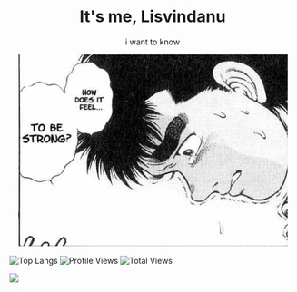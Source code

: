 <H1 align="center"> It's me, Lisvindanu </H1>
<p align="center"> i want to know 
<p align="center">
  <img src="https://github.com/Lisvindanu/Lisvindanu/blob/main/Screenshot 2024-12-04 044606.png" /> 
</p>

![Top Langs](https://github-readme-stats.vercel.app/api/top-langs/?username=Lisvindanu&layout=compact&theme=dark&hide_border=false)
![Profile Views](https://komarev.com/ghpvc/?username=Lisvindanu&color=blue)
![Total Views](https://img.shields.io/github/watchers/Lisvindanu/Lisvindanu?style=social)


<a href="https://psnprofiles.com/Lisvindanu-"><img src="https://card.psnprofiles.com/1/Lisvindanu-.png" border="0"></a>
